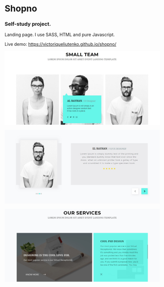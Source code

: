 # Shopno
### Self-study project.

Landing page. I use SASS, HTML and pure Javascript.

Live demo: https://victoriqueliutenko.github.io/shopno/

![screenshot-smallTeam](screenshots/1qwerty.jpg)

![screenshot-slider](screenshots/2qwerty.jpg)

![screenshot-ourServices](screenshots/3qwerty.jpg)
